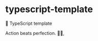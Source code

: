 # typescript-template

🐢 TypeScript template

<!-- INSPIRATIONAL_QUOTE_START -->
Action beats perfection.
🧑‍💻,
<!-- INSPIRATIONAL_QUOTE_END -->
